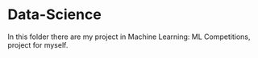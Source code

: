 # Data-Science
In this folder there are my project in Machine Learning: ML Competitions, project for myself.
